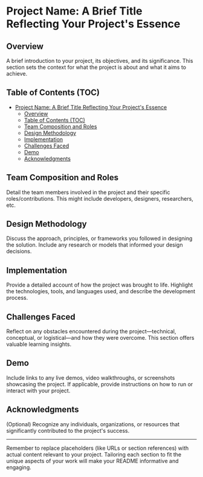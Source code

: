 # Project Name: A Brief Title Reflecting Your Project's Essence

## Overview
A brief introduction to your project, its objectives, and its significance. This section sets the context for what the project is about and what it aims to achieve.

## Table of Contents (TOC)
- [Project Name: A Brief Title Reflecting Your Project's Essence](#project-name-a-brief-title-reflecting-your-projects-essence)
  - [Overview](#overview)
  - [Table of Contents (TOC)](#table-of-contents-toc)
  - [Team Composition and Roles](#team-composition-and-roles)
  - [Design Methodology](#design-methodology)
  - [Implementation](#implementation)
  - [Challenges Faced](#challenges-faced)
  - [Demo](#demo)
  - [Acknowledgments](#acknowledgments)

## Team Composition and Roles
Detail the team members involved in the project and their specific roles/contributions. This might include developers, designers, researchers, etc.

## Design Methodology
Discuss the approach, principles, or frameworks you followed in designing the solution. Include any research or models that informed your design decisions.

## Implementation
Provide a detailed account of how the project was brought to life. Highlight the technologies, tools, and languages used, and describe the development process.

## Challenges Faced
Reflect on any obstacles encountered during the project—technical, conceptual, or logistical—and how they were overcome. This section offers valuable learning insights.

## Demo
Include links to any live demos, video walkthroughs, or screenshots showcasing the project. If applicable, provide instructions on how to run or interact with your project.

## Acknowledgments
(Optional) Recognize any individuals, organizations, or resources that significantly contributed to the project's success.

---

Remember to replace placeholders (like URLs or section references) with actual content relevant to your project. Tailoring each section to fit the unique aspects of your work will make your README informative and engaging.
